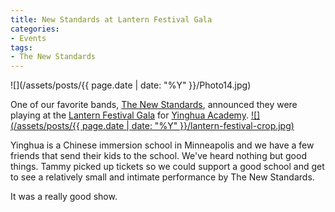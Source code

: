 ```yaml
---
title: New Standards at Lantern Festival Gala
categories:
- Events
tags:
- The New Standards
---
```


![](/assets/posts/{{ page.date | date: "%Y" }}/Photo14.jpg)
  



One of our favorite bands, [The New Standards](http://www.thenewstandards.com/), announced they were playing at the [Lantern Festival Gala](http://www.yinghuaacademy.org/gala/) for [Yinghua Academy](http://www.yinghuaacademy.org/).
[![](/assets/posts/{{ page.date | date: "%Y" }}/lantern-festival-crop.jpg)](http://www.yinghuaacademy.org/gala/)

Yinghua is a Chinese immersion school in Minneapolis and we have a few friends that send their kids to the school. We've heard nothing but good things. Tammy picked up tickets so we could support a good school and get to see a relatively small and intimate performance by The New Standards.

It was a really good show.
